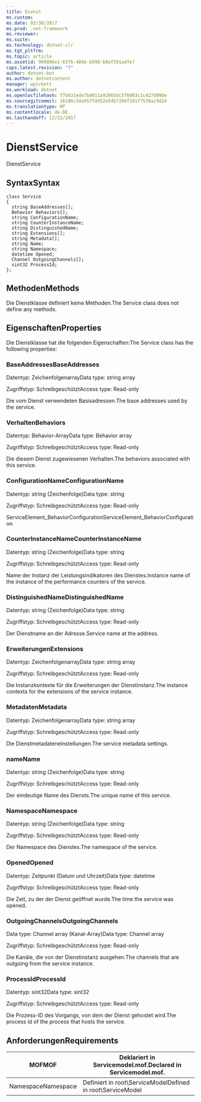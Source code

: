 ```yaml
---
title: Dienst
ms.custom: 
ms.date: 03/30/2017
ms.prod: .net-framework
ms.reviewer: 
ms.suite: 
ms.technology: dotnet-clr
ms.tgt_pltfrm: 
ms.topic: article
ms.assetid: 999806e1-6376-409e-b998-b0af391adfe7
caps.latest.revision: "7"
author: dotnet-bot
ms.author: dotnetcontent
manager: wpickett
ms.workload: dotnet
ms.openlocfilehash: f7b631ede7bd011a92003dc5f6083c1c427d990e
ms.sourcegitcommit: 16186c34a957fdd52e5db7294f291f7530ac9d24
ms.translationtype: MT
ms.contentlocale: de-DE
ms.lasthandoff: 12/22/2017
---
```

# <a name="service"></a><span data-ttu-id="0430f-102">Dienst</span><span class="sxs-lookup"><span data-stu-id="0430f-102">Service</span></span>
<span data-ttu-id="0430f-103">Dienst</span><span class="sxs-lookup"><span data-stu-id="0430f-103">Service</span></span>  
  
## <a name="syntax"></a><span data-ttu-id="0430f-104">Syntax</span><span class="sxs-lookup"><span data-stu-id="0430f-104">Syntax</span></span>  
  
```  
class Service  
{  
  string BaseAddresses[];  
  Behavior Behaviors[];  
  string ConfigurationName;  
  string CounterInstanceName;  
  string DistinguishedName;  
  string Extensions[];  
  string Metadata[];  
  string Name;  
  string Namespace;  
  datetime Opened;  
  Channel OutgoingChannels[];  
  sint32 ProcessId;  
};  
```  
  
## <a name="methods"></a><span data-ttu-id="0430f-105">Methoden</span><span class="sxs-lookup"><span data-stu-id="0430f-105">Methods</span></span>  
 <span data-ttu-id="0430f-106">Die Dienstklasse definiert keine Methoden.</span><span class="sxs-lookup"><span data-stu-id="0430f-106">The Service class does not define any methods.</span></span>  
  
## <a name="properties"></a><span data-ttu-id="0430f-107">Eigenschaften</span><span class="sxs-lookup"><span data-stu-id="0430f-107">Properties</span></span>  
 <span data-ttu-id="0430f-108">Die Dienstklasse hat die folgenden Eigenschaften:</span><span class="sxs-lookup"><span data-stu-id="0430f-108">The Service class has the following properties:</span></span>  
  
### <a name="baseaddresses"></a><span data-ttu-id="0430f-109">BaseAddresses</span><span class="sxs-lookup"><span data-stu-id="0430f-109">BaseAddresses</span></span>  
 <span data-ttu-id="0430f-110">Datentyp: Zeichenfolgenarray</span><span class="sxs-lookup"><span data-stu-id="0430f-110">Data type: string array</span></span>  
  
 <span data-ttu-id="0430f-111">Zugriffstyp: Schreibgeschützt</span><span class="sxs-lookup"><span data-stu-id="0430f-111">Access type: Read-only</span></span>  
  
 <span data-ttu-id="0430f-112">Die vom Dienst verwendeten Basisadressen.</span><span class="sxs-lookup"><span data-stu-id="0430f-112">The base addresses used by the service.</span></span>  
  
### <a name="behaviors"></a><span data-ttu-id="0430f-113">Verhalten</span><span class="sxs-lookup"><span data-stu-id="0430f-113">Behaviors</span></span>  
 <span data-ttu-id="0430f-114">Datentyp: Behavior-Array</span><span class="sxs-lookup"><span data-stu-id="0430f-114">Data type: Behavior array</span></span>  
  
 <span data-ttu-id="0430f-115">Zugriffstyp: Schreibgeschützt</span><span class="sxs-lookup"><span data-stu-id="0430f-115">Access type: Read-only</span></span>  
  
 <span data-ttu-id="0430f-116">Die diesem Dienst zugewiesenen Verhalten.</span><span class="sxs-lookup"><span data-stu-id="0430f-116">The behaviors associated with this service.</span></span>  
  
### <a name="configurationname"></a><span data-ttu-id="0430f-117">ConfigurationName</span><span class="sxs-lookup"><span data-stu-id="0430f-117">ConfigurationName</span></span>  
 <span data-ttu-id="0430f-118">Datentyp: string (Zeichenfolge)</span><span class="sxs-lookup"><span data-stu-id="0430f-118">Data type: string</span></span>  
  
 <span data-ttu-id="0430f-119">Zugriffstyp: Schreibgeschützt</span><span class="sxs-lookup"><span data-stu-id="0430f-119">Access type: Read-only</span></span>  
  
 <span data-ttu-id="0430f-120">ServiceElement_BehaviorConfiguration</span><span class="sxs-lookup"><span data-stu-id="0430f-120">ServiceElement_BehaviorConfiguration</span></span>  
  
### <a name="counterinstancename"></a><span data-ttu-id="0430f-121">CounterInstanceName</span><span class="sxs-lookup"><span data-stu-id="0430f-121">CounterInstanceName</span></span>  
 <span data-ttu-id="0430f-122">Datentyp: string (Zeichenfolge)</span><span class="sxs-lookup"><span data-stu-id="0430f-122">Data type: string</span></span>  
  
 <span data-ttu-id="0430f-123">Zugriffstyp: Schreibgeschützt</span><span class="sxs-lookup"><span data-stu-id="0430f-123">Access type: Read-only</span></span>  
  
 <span data-ttu-id="0430f-124">Name der Instanz der Leistungsindikatoren des Dienstes.</span><span class="sxs-lookup"><span data-stu-id="0430f-124">Instance name of the instance of the performance counters of the service.</span></span>  
  
### <a name="distinguishedname"></a><span data-ttu-id="0430f-125">DistinguishedName</span><span class="sxs-lookup"><span data-stu-id="0430f-125">DistinguishedName</span></span>  
 <span data-ttu-id="0430f-126">Datentyp: string (Zeichenfolge)</span><span class="sxs-lookup"><span data-stu-id="0430f-126">Data type: string</span></span>  
  
 <span data-ttu-id="0430f-127">Zugriffstyp: Schreibgeschützt</span><span class="sxs-lookup"><span data-stu-id="0430f-127">Access type: Read-only</span></span>  
  
 <span data-ttu-id="0430f-128">Der Dienstname an der Adresse.</span><span class="sxs-lookup"><span data-stu-id="0430f-128">Service name at the address.</span></span>  
  
### <a name="extensions"></a><span data-ttu-id="0430f-129">Erweiterungen</span><span class="sxs-lookup"><span data-stu-id="0430f-129">Extensions</span></span>  
 <span data-ttu-id="0430f-130">Datentyp: Zeichenfolgenarray</span><span class="sxs-lookup"><span data-stu-id="0430f-130">Data type: string array</span></span>  
  
 <span data-ttu-id="0430f-131">Zugriffstyp: Schreibgeschützt</span><span class="sxs-lookup"><span data-stu-id="0430f-131">Access type: Read-only</span></span>  
  
 <span data-ttu-id="0430f-132">Die Instanzkontexte für die Erweiterungen der Dienstinstanz.</span><span class="sxs-lookup"><span data-stu-id="0430f-132">The instance contexts for the extensions of the service instance.</span></span>  
  
### <a name="metadata"></a><span data-ttu-id="0430f-133">Metadaten</span><span class="sxs-lookup"><span data-stu-id="0430f-133">Metadata</span></span>  
 <span data-ttu-id="0430f-134">Datentyp: Zeichenfolgenarray</span><span class="sxs-lookup"><span data-stu-id="0430f-134">Data type: string array</span></span>  
  
 <span data-ttu-id="0430f-135">Zugriffstyp: Schreibgeschützt</span><span class="sxs-lookup"><span data-stu-id="0430f-135">Access type: Read-only</span></span>  
  
 <span data-ttu-id="0430f-136">Die Dienstmetadateneinstellungen.</span><span class="sxs-lookup"><span data-stu-id="0430f-136">The service metadata settings.</span></span>  
  
### <a name="name"></a><span data-ttu-id="0430f-137">name</span><span class="sxs-lookup"><span data-stu-id="0430f-137">Name</span></span>  
 <span data-ttu-id="0430f-138">Datentyp: string (Zeichenfolge)</span><span class="sxs-lookup"><span data-stu-id="0430f-138">Data type: string</span></span>  
  
 <span data-ttu-id="0430f-139">Zugriffstyp: Schreibgeschützt</span><span class="sxs-lookup"><span data-stu-id="0430f-139">Access type: Read-only</span></span>  
  
 <span data-ttu-id="0430f-140">Der eindeutige Name des Diensts.</span><span class="sxs-lookup"><span data-stu-id="0430f-140">The unique name of this service.</span></span>  
  
### <a name="namespace"></a><span data-ttu-id="0430f-141">Namespace</span><span class="sxs-lookup"><span data-stu-id="0430f-141">Namespace</span></span>  
 <span data-ttu-id="0430f-142">Datentyp: string (Zeichenfolge)</span><span class="sxs-lookup"><span data-stu-id="0430f-142">Data type: string</span></span>  
  
 <span data-ttu-id="0430f-143">Zugriffstyp: Schreibgeschützt</span><span class="sxs-lookup"><span data-stu-id="0430f-143">Access type: Read-only</span></span>  
  
 <span data-ttu-id="0430f-144">Der Namespace des Dienstes.</span><span class="sxs-lookup"><span data-stu-id="0430f-144">The namespace of the service.</span></span>  
  
### <a name="opened"></a><span data-ttu-id="0430f-145">Opened</span><span class="sxs-lookup"><span data-stu-id="0430f-145">Opened</span></span>  
 <span data-ttu-id="0430f-146">Datentyp: Zeitpunkt (Datum und Uhrzeit)</span><span class="sxs-lookup"><span data-stu-id="0430f-146">Data type: datetime</span></span>  
  
 <span data-ttu-id="0430f-147">Zugriffstyp: Schreibgeschützt</span><span class="sxs-lookup"><span data-stu-id="0430f-147">Access type: Read-only</span></span>  
  
 <span data-ttu-id="0430f-148">Die Zeit, zu der der Dienst geöffnet wurde.</span><span class="sxs-lookup"><span data-stu-id="0430f-148">The time the service was opened.</span></span>  
  
### <a name="outgoingchannels"></a><span data-ttu-id="0430f-149">OutgoingChannels</span><span class="sxs-lookup"><span data-stu-id="0430f-149">OutgoingChannels</span></span>  
 <span data-ttu-id="0430f-150">Data type: Channel array (Kanal-Array)</span><span class="sxs-lookup"><span data-stu-id="0430f-150">Data type: Channel array</span></span>  
  
 <span data-ttu-id="0430f-151">Zugriffstyp: Schreibgeschützt</span><span class="sxs-lookup"><span data-stu-id="0430f-151">Access type: Read-only</span></span>  
  
 <span data-ttu-id="0430f-152">Die Kanäle, die von der Dienstinstanz ausgehen.</span><span class="sxs-lookup"><span data-stu-id="0430f-152">The channels that are outgoing from the service instance.</span></span>  
  
### <a name="processid"></a><span data-ttu-id="0430f-153">ProcessId</span><span class="sxs-lookup"><span data-stu-id="0430f-153">ProcessId</span></span>  
 <span data-ttu-id="0430f-154">Datentyp: sint32</span><span class="sxs-lookup"><span data-stu-id="0430f-154">Data type: sint32</span></span>  
  
 <span data-ttu-id="0430f-155">Zugriffstyp: Schreibgeschützt</span><span class="sxs-lookup"><span data-stu-id="0430f-155">Access type: Read-only</span></span>  
  
 <span data-ttu-id="0430f-156">Die Prozess-ID des Vorgangs, von dem der Dienst gehostet wird.</span><span class="sxs-lookup"><span data-stu-id="0430f-156">The process id of the process that hosts the service.</span></span>  
  
## <a name="requirements"></a><span data-ttu-id="0430f-157">Anforderungen</span><span class="sxs-lookup"><span data-stu-id="0430f-157">Requirements</span></span>  
  
|<span data-ttu-id="0430f-158">MOF</span><span class="sxs-lookup"><span data-stu-id="0430f-158">MOF</span></span>|<span data-ttu-id="0430f-159">Deklariert in Servicemodel.mof.</span><span class="sxs-lookup"><span data-stu-id="0430f-159">Declared in Servicemodel.mof.</span></span>|  
|---------|-----------------------------------|  
|<span data-ttu-id="0430f-160">Namespace</span><span class="sxs-lookup"><span data-stu-id="0430f-160">Namespace</span></span>|<span data-ttu-id="0430f-161">Definiert in root\ServiceModel</span><span class="sxs-lookup"><span data-stu-id="0430f-161">Defined in root\ServiceModel</span></span>|
